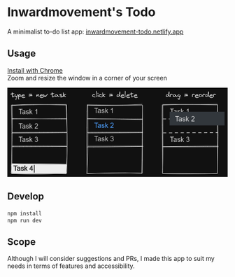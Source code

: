 # Inwardmovement's Todo
A minimalist to-do list app: [inwardmovement-todo.netlify.app](https://inwardmovement-todo.netlify.app/)

## Usage
[Install with Chrome](https://support.google.com/chrome/answer/9658361)  
Zoom and resize the window in a corner of your screen

![Usage](usage.png)

## Develop
```
npm install
npm run dev
```

## Scope
Although I will consider suggestions and PRs, I made this app to suit my needs in terms of features and accessibility.

